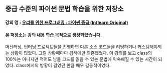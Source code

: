 ## 중급 수준의 파이썬 문법 학습을 위한 저장소
#### 강의 명 : [우리를 위한 프로그래밍 : 파이썬 중급 (Inflearn Original)](https://www.inflearn.com/course/%ED%94%84%EB%A1%9C%EA%B7%B8%EB%9E%98%EB%B0%8D-%ED%8C%8C%EC%9D%B4%EC%8D%AC-%EC%A4%91%EA%B8%89-%EC%9D%B8%ED%94%84%EB%9F%B0-%EC%98%A4%EB%A6%AC%EC%A7%80%EB%84%90/dashboard)
#### 본 저장소는 강의 내용 학습 목적으로 생성되었습니다.

머신러닝, 딥러닝 프로젝트들을 진행하면 다른 소스 코드들을 리딩하거나 커스텀해야되는 상황이 많았다.
그럴 상황때마다 검색에만 의존했었다.
이 강의를 보고 class의 100%는 아니지만 적어도 남들 코드를 읽을 수 있는 문법에 익숙해질 수 있는 시간이 되었다.
class에서의 방황이 길었던 만큼 매우 감동적이었다.

